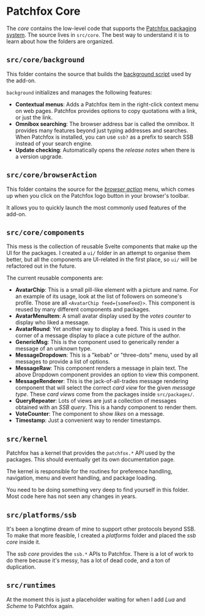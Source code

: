 # Patchfox Core

The _core_ contains the low-level code that supports the [Patchfox packaging system](/development/packages.md). The source lives in `src/core`. The best way to understand it is to learn about how the folders are organized.

## `src/core/background`

This folder contains the source that builds the [background script](https://developer.mozilla.org/en-US/docs/Mozilla/Add-ons/WebExtensions/manifest.json/background) used by the add-on.

`background` initializes and manages the following features:

* **Contextual menus**: Adds a Patchfox item in the right-click context menu on web pages. Patchfox provides options to copy quotations with a link, or just the link.
* **Omnibox searching**: The browser address bar is called the omnibox. It provides many features beyond just typing addresses and searches. When Patchfox is installed, you can use `ssb?` as a prefix to search SSB instead of your search engine.
* **Update checking**: Automatically opens the _release notes_ when there is a version upgrade.

## `src/core/browserAction`

This folder contains the source for the [_browser action_](https://developer.mozilla.org/en-US/docs/Mozilla/Add-ons/WebExtensions/manifest.json/browser_action) menu, which comes up when you click on the Patchfox logo button in your browser's toolbar.

It allows you to quickly launch the most commonly used features of the add-on.

## `src/core/components`

This mess is the collection of reusable Svelte components that make up the UI for the packages. I created a `ui/` folder in an attempt to organise them better, but all the components are UI-related in the first place, so `ui/` will be refactored out in the future.

The current reusable components are:

* **AvatarChip**: This is a small pill-like element with a picture and name. For an example of its usage, look at the list of followers on someone's profile. Those are all `<AvatarChip feed={someFeed}>`. This component is reused by many different components and packages.
* **AvatarMenuItem**: A small avatar display used by the _votes counter_ to display who liked a message.
* **AvatarRound**: Yet another way to display a feed. This is used in the corner of a message display to place a cute picture of the author.
* **GenericMsg**: This is the component used to generically render a message of an unknown type.
* **MessageDropdown**: This is a "kebab" or "three-dots" menu, used by all messages to provide a list of options.
* **MessageRaw**: This component renders a message in plain text. The above Dropdown component provides an option to view this component.
* **MessageRenderer**: This is the jack-of-all-trades message rendering component that will select the correct _card view_ for the given _message type_. These _card views_ come from the packages inside `src/packages/`.
* **QueryRepeater**: Lots of views are just a collection of messages obtained with an _SSB query_. This is a handy component to render them.
* **VoteCounter**: The component to show _likes_ on a message.
* **Timestamp**: Just a convenient way to render timestamps.

## `src/kernel`

Patchfox has a kernel that provides the `patchfox.*` API used by the packages. This should eventually get its own documentation page.

The kernel is responsible for the routines for preference handling, navigation, menu and event handling, and package loading.

You need to be doing something very deep to find yourself in this folder. Most code here has not seen any changes in years.

## `src/platforms/ssb`

It's been a longtime dream of mine to support other protocols beyond SSB. To make that more feasible, I created a _platforms_ folder and placed the _ssb core_ inside it.

The _ssb core_ provides the `ssb.*` APIs to Patchfox. There is a lot of work to do there because it's messy, has a lot of dead code, and a ton of duplication.

## `src/runtimes`

At the moment this is just a placeholder waiting for when I add _Lua_ and _Scheme_ to Patchfox again.
